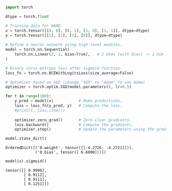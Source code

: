 

```python
import torch

dtype = torch.float

# Training data for NAND.
x = torch.tensor([[0, 0], [0, 1], [1, 0], [1, 1]], dtype=dtype)
y = torch.tensor([[1], [1], [1], [0]], dtype=dtype)
                                        
# Define a neural network using high-level modules.
model = torch.nn.Sequential(
    torch.nn.Linear(2, 1, bias=True),   # 2 dims (with bias) -> 1 dim
)

# Binary corss-entropy loss after sigmoid function.
loss_fn = torch.nn.BCEWithLogitsLoss(size_average=False)

# Optimizer based on SGD (change "SGD" to "Adam" to use Adam)
optimizer = torch.optim.SGD(model.parameters(), lr=0.5)

for t in range(100):
    y_pred = model(x)           # Make predictions.
    loss = loss_fn(y_pred, y)   # Compute the loss.
    #print(t, loss.item())
    
    optimizer.zero_grad()       # Zero-clear gradients.
    loss.backward()             # Compute the gradients.
    optimizer.step()            # Update the parameters using the gradients.
```


```python
model.state_dict()
```




    OrderedDict([('0.weight', tensor([[-4.2726, -4.2721]])),
                 ('0.bias', tensor([ 6.6000]))])




```python
model(x).sigmoid()
```




    tensor([[ 0.9986],
            [ 0.9112],
            [ 0.9111],
            [ 0.1251]])


